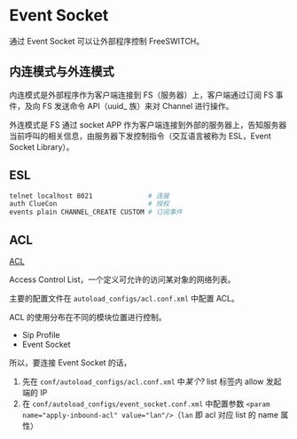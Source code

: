 # Event Socket

通过 Event Socket 可以让外部程序控制 FreeSWITCH。

## 内连模式与外连模式

内连模式是外部程序作为客户端连接到 FS（服务器）上，客户端通过订阅 FS 事件，及向 FS 发送命令 API（uuid_ 族）来对 Channel 进行操作。

外连模式是 FS 通过 socket APP 作为客户端连接到外部的服务器上，告知服务器当前呼叫的相关信息，由服务器下发控制指令（交互语言被称为 ESL，Event Socket Library）。

## ESL

```sh
telnet localhost 8021              # 连接
auth ClueCon                       # 授权
events plain CHANNEL_CREATE CUSTOM # 订阅事件
```

## ACL

[ACL](https://freeswitch.org/confluence/pages/viewpage.action?pageId=3965687)

Access Control List，一个定义可允许的访问某对象的网络列表。

主要的配置文件在 `autoload_configs/acl.conf.xml` 中配置 ACL。

ACL 的使用分布在不同的模块位置进行控制。

- Sip Profile
- Event Socket

所以，要连接 Event Socket 的话，
1. 先在 `conf/autoload_configs/acl.conf.xml` 中*某个?* list 标签内 allow 发起端的 IP
2. 在 `conf/autoload_configs/event_socket.conf.xml` 中配置参数 `<param name="apply-inbound-acl" value="lan"/>`（`lan` 即 acl 对应 list 的 name 属性）
